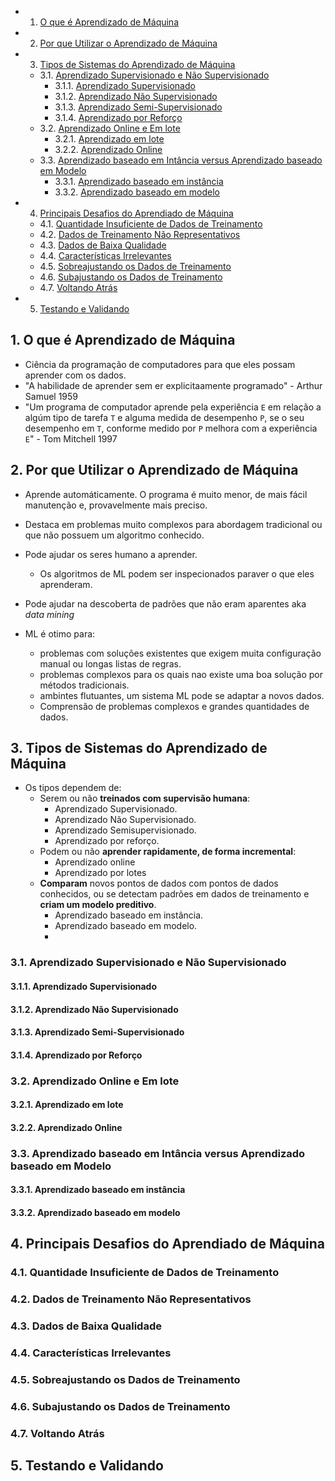 <!-- vscode-markdown-toc -->
* 1. [O que é Aprendizado de Máquina](#OqueAprendizadodeMquina)
* 2. [Por que Utilizar o Aprendizado de Máquina](#PorqueUtilizaroAprendizadodeMquina)
* 3. [Tipos de Sistemas do Aprendizado de Máquina](#TiposdeSistemasdoAprendizadodeMquina)
	* 3.1. [Aprendizado Supervisionado e Não Supervisionado](#AprendizadoSupervisionadoeNoSupervisionado)
		* 3.1.1. [Aprendizado Supervisionado](#AprendizadoSupervisionado)
		* 3.1.2. [Aprendizado Não Supervisionado](#AprendizadoNoSupervisionado)
		* 3.1.3. [Aprendizado Semi-Supervisionado](#AprendizadoSemi-Supervisionado)
		* 3.1.4. [Aprendizado por Reforço](#AprendizadoporReforo)
	* 3.2. [Aprendizado Online e Em lote](#AprendizadoOnlineeEmlote)
		* 3.2.1. [Aprendizado em lote](#Aprendizadoemlote)
		* 3.2.2. [Aprendizado Online](#AprendizadoOnline)
	* 3.3. [Aprendizado baseado em Intância versus Aprendizado baseado em Modelo](#AprendizadobaseadoemIntnciaversusAprendizadobaseadoemModelo)
		* 3.3.1. [Aprendizado baseado em instância](#Aprendizadobaseadoeminstncia)
		* 3.3.2. [Aprendizado baseado em modelo](#Aprendizadobaseadoemmodelo)
* 4. [Principais Desafios do Aprendiado de Máquina](#PrincipaisDesafiosdoAprendiadodeMquina)
	* 4.1. [Quantidade Insuficiente de Dados de Treinamento](#QuantidadeInsuficientedeDadosdeTreinamento)
	* 4.2. [Dados de Treinamento Não Representativos](#DadosdeTreinamentoNoRepresentativos)
	* 4.3. [Dados de Baixa Qualidade](#DadosdeBaixaQualidade)
	* 4.4. [Características Irrelevantes](#CaractersticasIrrelevantes)
	* 4.5. [Sobreajustando os Dados de Treinamento](#SobreajustandoosDadosdeTreinamento)
	* 4.6. [Subajustando os Dados de Treinamento](#SubajustandoosDadosdeTreinamento)
	* 4.7. [Voltando Atrás](#VoltandoAtrs)
* 5. [Testando e Validando](#TestandoeValidando)

<!-- vscode-markdown-toc-config
	numbering=true
	autoSave=true
	/vscode-markdown-toc-config -->
<!-- /vscode-markdown-toc -->
##  1. <a name='OqueAprendizadodeMquina'></a>O que é Aprendizado de Máquina
- Ciência da programação de computadores para que eles possam aprender com os dados.
- "A habilidade de aprender sem er explicitaamente programado" - Arthur Samuel 1959
- "Um programa de computador aprende pela experiência `E` em relação a algúm tipo de tarefa `T` e alguma medida de desempenho `P`, se o seu desempenho em `T`, conforme medido por `P` melhora com a experiência `E`" - Tom Mitchell 1997

##  2. <a name='PorqueUtilizaroAprendizadodeMquina'></a>Por que Utilizar o Aprendizado de Máquina
- Aprende automáticamente. O programa é muito menor, de mais fácil manutenção e, provavelmente mais preciso.  
- Destaca em problemas muito complexos para abordagem tradicional ou que não possuem um algoritmo conhecido.  
- Pode ajudar os seres humano a aprender.
  - Os algoritmos de ML podem ser inspecionados paraver o que eles aprenderam.
- Pode ajudar na descoberta de padrões que não eram aparentes aka *data mining*

- ML é otimo para:
  - problemas com soluções existentes que exigem muita configuração manual ou longas listas de regras.
  - problemas complexos para os quais nao existe uma boa solução por métodos tradicionais.
  - ambintes flutuantes, um sistema ML pode se adaptar a novos dados.
  - Comprensão de problemas complexos e grandes quantidades de dados.

##  3. <a name='TiposdeSistemasdoAprendizadodeMquina'></a>Tipos de Sistemas do Aprendizado de Máquina
- Os tipos dependem de:
  - Serem ou não **treinados com supervisão humana**:
    - Aprendizado Supervisionado.
    - Aprendizado Não Supervisionado.
    - Aprendizado Semisupervisionado.
    - Aprendizado por reforço.
  - Podem ou não **aprender rapidamente, de forma incremental**:
    - Aprendizado online
    - Aprendizado por lotes
  - **Comparam** novos pontos de dados com pontos de dados conhecidos, ou se detectam padrões em dados de treinamento e **criam um modelo preditivo**.
    - Aprendizado baseado em instância.
    - Aprendizado baseado em modelo.
    - 
###  3.1. <a name='AprendizadoSupervisionadoeNoSupervisionado'></a>Aprendizado Supervisionado e Não Supervisionado

####  3.1.1. <a name='AprendizadoSupervisionado'></a>Aprendizado Supervisionado

####  3.1.2. <a name='AprendizadoNoSupervisionado'></a>Aprendizado Não Supervisionado

####  3.1.3. <a name='AprendizadoSemi-Supervisionado'></a>Aprendizado Semi-Supervisionado

####  3.1.4. <a name='AprendizadoporReforo'></a>Aprendizado por Reforço

###  3.2. <a name='AprendizadoOnlineeEmlote'></a>Aprendizado Online e Em lote

####  3.2.1. <a name='Aprendizadoemlote'></a>Aprendizado em lote

####  3.2.2. <a name='AprendizadoOnline'></a>Aprendizado Online

###  3.3. <a name='AprendizadobaseadoemIntnciaversusAprendizadobaseadoemModelo'></a>Aprendizado baseado em Intância versus Aprendizado baseado em Modelo

####  3.3.1. <a name='Aprendizadobaseadoeminstncia'></a>Aprendizado baseado em instância

####  3.3.2. <a name='Aprendizadobaseadoemmodelo'></a>Aprendizado baseado em modelo

##  4. <a name='PrincipaisDesafiosdoAprendiadodeMquina'></a>Principais Desafios do Aprendiado de Máquina

###  4.1. <a name='QuantidadeInsuficientedeDadosdeTreinamento'></a>Quantidade Insuficiente de Dados de Treinamento

###  4.2. <a name='DadosdeTreinamentoNoRepresentativos'></a>Dados de Treinamento Não Representativos

###  4.3. <a name='DadosdeBaixaQualidade'></a>Dados de Baixa Qualidade

###  4.4. <a name='CaractersticasIrrelevantes'></a>Características Irrelevantes

###  4.5. <a name='SobreajustandoosDadosdeTreinamento'></a>Sobreajustando os Dados de Treinamento

###  4.6. <a name='SubajustandoosDadosdeTreinamento'></a>Subajustando os Dados de Treinamento

###  4.7. <a name='VoltandoAtrs'></a>Voltando Atrás

##  5. <a name='TestandoeValidando'></a>Testando e Validando